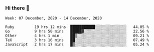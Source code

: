 ### Hi there 👋

<!--START_SECTION:waka-->
```text
Week: 07 December, 2020 - 14 December, 2020

Ruby         19 hrs 12 mins  ███████████░░░░░░░░░░░░░░   44.05 % 
Go           9 hrs 50 mins   █████▓░░░░░░░░░░░░░░░░░░░   22.56 % 
Other        4 hrs 1 min     ██▒░░░░░░░░░░░░░░░░░░░░░░   09.21 % 
TeX          3 hrs 16 mins   ██░░░░░░░░░░░░░░░░░░░░░░░   07.49 % 
JavaScript   2 hrs 17 mins   █▒░░░░░░░░░░░░░░░░░░░░░░░   05.24 % 
```
<!--END_SECTION:waka-->

<!--
**yqmmm/yqmmm** is a ✨ _special_ ✨ repository because its `README.md` (this file) appears on your GitHub profile.

Here are some ideas to get you started:

- 🔭 I’m currently working on ...
- 🌱 I’m currently learning ...
- 👯 I’m looking to collaborate on ...
- 🤔 I’m looking for help with ...
- 💬 Ask me about ...
- 📫 How to reach me: ...
- 😄 Pronouns: ...
- ⚡ Fun fact: ...
-->
